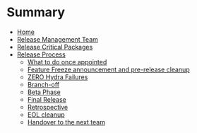# Summary

- [Home](Home.md)
- [Release Management Team](Release-Management-Team.md)
- [Release Critical Packages](Release-Critical-Packages.md)
- [Release Process](Release-Process.md)
	- [What to do once appointed](Once-Appointed.md)
	- [Feature Freeze announcement and pre-release
cleanup](Feature-Freeze-Announcement.md)
	- [ZERO Hydra Failures](Zero-Hydra-Failures.md)
	- [Branch-off](Branch-Off.md)
	- [Beta Phase](Beta-Phase.md)
	- [Final Release](Final-Release.md)
	- [Retrospective](Retrospective.md)
	- [EOL cleanup](EOL-Cleanup.md)
	- [Handover to the next team](Handover.md)
